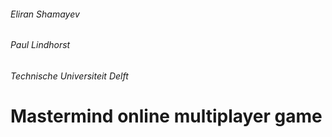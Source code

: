 ###### Eliran Shamayev
###### Paul Lindhorst
###### Technische Universiteit Delft

# Mastermind online multiplayer game 
